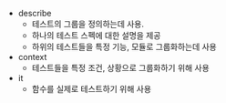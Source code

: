 - describe
	- 테스트의 그룹을 정의하는데 사용.
	- 하나의 테스트 스펙에 대한 설명을 제공
	- 하위의 테스트들을 특정 기능, 모듈로 그룹화하는데 사용
- context
	- 테스트들을 특정 조건, 상황으로 그룹화하기 위해 사용
- it
	- 함수를 실제로 테스트하기 위해 사용

